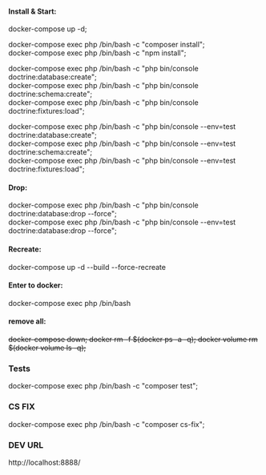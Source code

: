 #### Install & Start:
docker-compose up -d; <br/>

docker-compose exec php /bin/bash -c "composer install";<br/>
docker-compose exec php /bin/bash -c "npm install";<br/>

docker-compose exec php /bin/bash -c "php bin/console doctrine:database:create";<br/>
docker-compose exec php /bin/bash -c "php bin/console doctrine:schema:create";<br/>
docker-compose exec php /bin/bash -c "php bin/console doctrine:fixtures:load"; <br/>

docker-compose exec php /bin/bash -c "php bin/console --env=test doctrine:database:create";<br/>
docker-compose exec php /bin/bash -c "php bin/console --env=test doctrine:schema:create";<br/>
docker-compose exec php /bin/bash -c "php bin/console --env=test doctrine:fixtures:load";<br/>
#### Drop:
docker-compose exec php /bin/bash -c "php bin/console doctrine:database:drop --force";<br/>
docker-compose exec php /bin/bash -c "php bin/console --env=test doctrine:database:drop --force";<br/>
#### Recreate:
docker-compose up -d --build --force-recreate
#### Enter to docker:
docker-compose exec php /bin/bash
#### remove all:
~~docker-compose down; docker rm -f $(docker ps -a -q); docker volume rm $(docker volume ls -q);~~

### Tests
docker-compose exec php /bin/bash -c "composer test";<br/>

### CS FIX
docker-compose exec php /bin/bash -c "composer cs-fix";<br/>

### DEV URL
http://localhost:8888/
